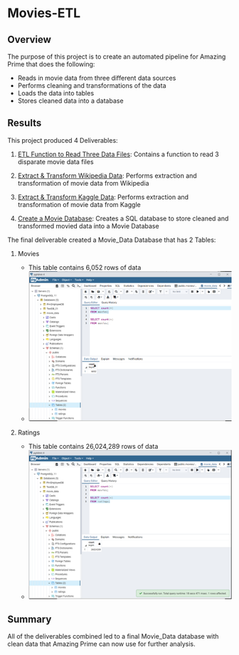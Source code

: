 # Movies-ETL
## Overview
The purpose of this project is to create an automated pipeline for Amazing Prime that does the following:
- Reads in movie data from three different data sources
- Performs cleaning and transformations of the data
- Loads the data into tables
- Stores cleaned data into a database

## Results
This project produced 4 Deliverables:
1) [ETL Function to Read Three Data Files](/ETL_function_test.ipynb): Contains a function to read 3 disparate movie data files 
   
2) [Extract & Transform Wikipedia Data](/ETL_clean_wiki_movies.ipynb): Performs extraction and transformation of movie data from Wikipedia 

3) [Extract & Transform Kaggle Data](/ETL_clean_kaggle_data.ipynb): Performs extraction and transformation of movie data from Kaggle 

3) [Create a Movie Database](/ETL_create_database.ipynb): Creates a SQL database to store cleaned and transformed movied data into a Movie Database 

The final deliverable created a Movie_Data Database that has 2 Tables:
1) Movies
   - This table contains 6,052 rows of data
   - ![# Rows in Movies Table](/Resources/movies_query.png) 
    
2) Ratings
   - This table contains 26,024,289 rows of data
   - ![# Rows in Ratings Table](/Resources/ratings_query.png)  

## Summary
All of the deliverables combined led to a final Movie_Data database with clean data that Amazing Prime can now use for further analysis.
